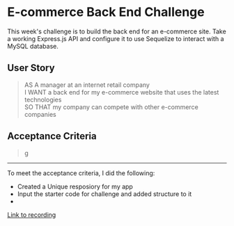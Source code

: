 # E-commerce Back End Challenge
This week's challenge is to build the back end for an e-commerce site. Take a working Express.js API and configure it to use Sequelize to interact with a MySQL database.

## User Story
> AS A manager at an internet retail company\
> I WANT a back end for my e-commerce website that uses the latest technologies\
> SO THAT my company can compete with other e-commerce companies

## Acceptance Criteria
> g


---

To meet the acceptance criteria, I did the following:
-  Created a Unique resposiory for my app
-  Input the starter code for challenge and added structure to it
-  

[Link to recording]()

